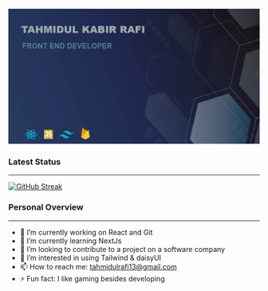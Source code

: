 ![The San Juan Mountains are beautiful!](/images/coverImage.jpg)
### Latest Status
***
<a style="margin-left: auto; margin-right: auto;" href="https://git.io/streak-stats"><img src="https://github-readme-streak-stats.herokuapp.com?user=Rafi-17&theme=github-dark-dimmed&hide_border=true&card_width=800" alt="GitHub Streak" /></a>


### Personal Overview
***

- 🔭 I’m currently working on React and Git
- 🌱 I’m currently learning NextJs
- 👯 I’m looking to contribute to a project on a software company
- 🤔 I’m interested in using Tailwind & daisyUI
- 📫 How to reach me: tahmidulrafi13@gmail.com
- ⚡ Fun fact: I like gaming besides developing

